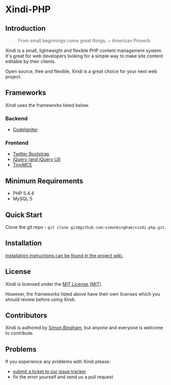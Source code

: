 # Xindi-PHP

## Introduction

> From small beginnings come great things. ~ American Proverb

Xindi is a small, lightweight and flexible PHP content management system. It's great for web developers looking for a simple way to make site content editable by their clients.

Open source, free and flexible, Xindi is a great choice for your next web project.

## Frameworks

Xindi uses the frameworks listed below.

### Backend

* [CodeIgniter](http://ellislab.com/codeigniter)

### Frontend

* [Twitter Bootstrap](http://twitter.github.com/bootstrap/)
* [jQuery (and jQuery UI)](http://jquery.com/)
* [TinyMCE](http://www.tinymce.com/)

## Minimum Requirements

* PHP 5.4.4
* MySQL 5

## Quick Start

Clone the git repo - `git clone git@github.com:simonbingham/xindi-php.git`.

## Installation

[Installation instructions can be found in the project wiki.](https://github.com/simonbingham/xindi-php/wiki)

## License

Xindi is licensed under the [MIT License (MIT)](http://www.opensource.org/licenses/mit-license.php).

However, the frameworks listed above have their own licenses which you should review before using Xindi.

## Contributors

Xindi is authored by [Simon Bingham](https://twitter.com/#!/simonbingham), but anyone and everyone is welcome to contribute.

## Problems

If you experience any problems with Xindi please:

* [submit a ticket to our issue tracker](https://github.com/simonbingham/xindi-php/issues)
* fix the error yourself and send us a pull request
